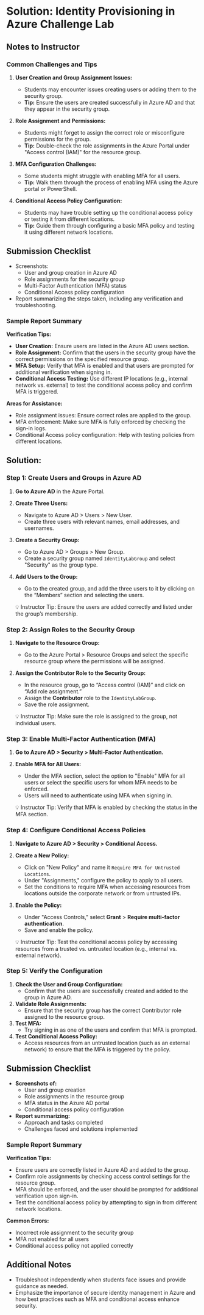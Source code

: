 # Solution: Identity Provisioning in Azure Challenge Lab

## Notes to Instructor

### Common Challenges and Tips

1. **User Creation and Group Assignment Issues:**
    - Students may encounter issues creating users or adding them to the security group.
    - **Tip:** Ensure the users are created successfully in Azure AD and that they appear in the security group.

2. **Role Assignment and Permissions:**
    - Students might forget to assign the correct role or misconfigure permissions for the group.
    - **Tip:** Double-check the role assignments in the Azure Portal under "Access control (IAM)" for the resource group.

3. **MFA Configuration Challenges:**
    - Some students might struggle with enabling MFA for all users.
    - **Tip:** Walk them through the process of enabling MFA using the Azure portal or PowerShell.

4. **Conditional Access Policy Configuration:**
    - Students may have trouble setting up the conditional access policy or testing it from different locations.
    - **Tip:** Guide them through configuring a basic MFA policy and testing it using different network locations.

## Submission Checklist

- Screenshots:
    - User and group creation in Azure AD
    - Role assignments for the security group
    - Multi-Factor Authentication (MFA) status
    - Conditional Access policy configuration
- Report summarizing the steps taken, including any verification and troubleshooting.

### Sample Report Summary

**Verification Tips:**

- **User Creation:** Ensure users are listed in the Azure AD users section.
- **Role Assignment:** Confirm that the users in the security group have the correct permissions on the specified resource group.
- **MFA Setup:** Verify that MFA is enabled and that users are prompted for additional verification when signing in.
- **Conditional Access Testing:** Use different IP locations (e.g., internal network vs. external) to test the conditional access policy and confirm MFA is triggered.

**Areas for Assistance:**

- Role assignment issues: Ensure correct roles are applied to the group.
- MFA enforcement: Make sure MFA is fully enforced by checking the sign-in logs.
- Conditional Access policy configuration: Help with testing policies from different locations.

## Solution:

### Step 1: Create Users and Groups in Azure AD

1. **Go to Azure AD** in the Azure Portal.
2. **Create Three Users:**
    - Navigate to Azure AD > Users > New User.
    - Create three users with relevant names, email addresses, and usernames.
3. **Create a Security Group:**
    - Go to Azure AD > Groups > New Group.
    - Create a security group named `IdentityLabGroup` and select "Security" as the group type.
4. **Add Users to the Group:**
    - Go to the created group, and add the three users to it by clicking on the “Members” section and selecting the users.

    💡 Instructor Tip: Ensure the users are added correctly and listed under the group’s membership.

### Step 2: Assign Roles to the Security Group

1. **Navigate to the Resource Group:**
    - Go to the Azure Portal > Resource Groups and select the specific resource group where the permissions will be assigned.
2. **Assign the Contributor Role to the Security Group:**
    - In the resource group, go to “Access control (IAM)” and click on “Add role assignment.”
    - Assign the **Contributor** role to the `IdentityLabGroup`.
    - Save the role assignment.

    💡 Instructor Tip: Make sure the role is assigned to the group, not individual users.

### Step 3: Enable Multi-Factor Authentication (MFA)

1. **Go to Azure AD > Security > Multi-Factor Authentication.**
2. **Enable MFA for All Users:**
    - Under the MFA section, select the option to "Enable" MFA for all users or select the specific users for whom MFA needs to be enforced.
    - Users will need to authenticate using MFA when signing in.

    💡 Instructor Tip: Verify that MFA is enabled by checking the status in the MFA section.

### Step 4: Configure Conditional Access Policies

1. **Navigate to Azure AD > Security > Conditional Access.**
2. **Create a New Policy:**
    - Click on "New Policy" and name it `Require MFA for Untrusted Locations`.
    - Under "Assignments," configure the policy to apply to all users.
    - Set the conditions to require MFA when accessing resources from locations outside the corporate network or from untrusted IPs.
3. **Enable the Policy:**
    - Under "Access Controls," select **Grant** > **Require multi-factor authentication**.
    - Save and enable the policy.

    💡 Instructor Tip: Test the conditional access policy by accessing resources from a trusted vs. untrusted location (e.g., internal vs. external network).

### Step 5: Verify the Configuration

1. **Check the User and Group Configuration:**
    - Confirm that the users are successfully created and added to the group in Azure AD.
2. **Validate Role Assignments:**
    - Ensure that the security group has the correct Contributor role assigned to the resource group.
3. **Test MFA:**
    - Try signing in as one of the users and confirm that MFA is prompted.
4. **Test Conditional Access Policy:**
    - Access resources from an untrusted location (such as an external network) to ensure that the MFA is triggered by the policy.

## Submission Checklist

- **Screenshots of:**
    - User and group creation
    - Role assignments in the resource group
    - MFA status in the Azure AD portal
    - Conditional access policy configuration
- **Report summarizing:**
    - Approach and tasks completed
    - Challenges faced and solutions implemented

### Sample Report Summary

**Verification Tips:**

- Ensure users are correctly listed in Azure AD and added to the group.
- Confirm role assignments by checking access control settings for the resource group.
- MFA should be enforced, and the user should be prompted for additional verification upon sign-in.
- Test the conditional access policy by attempting to sign in from different network locations.

**Common Errors:**

- Incorrect role assignment to the security group
- MFA not enabled for all users
- Conditional access policy not applied correctly

## Additional Notes

- Troubleshoot independently when students face issues and provide guidance as needed.
- Emphasize the importance of secure identity management in Azure and how best practices such as MFA and conditional access enhance security.
